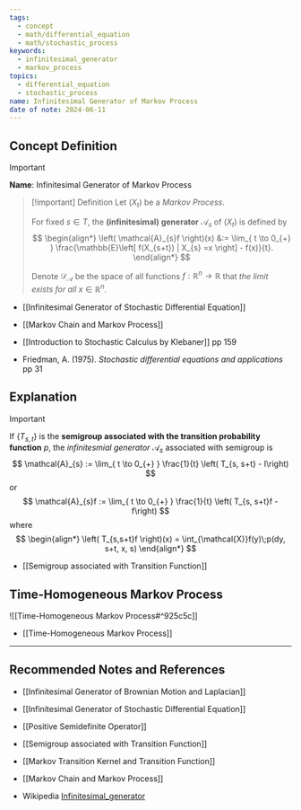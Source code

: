 ```yaml
---
tags:
  - concept
  - math/differential_equation
  - math/stochastic_process
keywords:
  - infinitesimal_generator
  - markov_process
topics:
  - differential_equation
  - stochastic_process
name: Infinitesimal Generator of Markov Process
date of note: 2024-06-11
---
```


## Concept Definition

>[!important]
>**Name**: Infinitesimal Generator of Markov Process

>[!important] Definition
>Let $(X_{t})$ be a *Markov Process*.
>
>For fixed $s\in T$, the **(infinitesimal) generator** $\mathcal{A}_{s}$ of $(X_{t})$ is defined by 
>$$
>\begin{align*}
>\left( \mathcal{A}_{s}f \right)(x) &:= \lim_{ t \to 0_{+} }   \frac{\mathbb{E}\left[ f(X_{s+t}) | X_{s} =x \right] - f(x)}{t}.
>\end{align*}
>$$
>
>Denote $\mathcal{D}_{\mathcal{A}}$ be the space of all functions  $f: \mathbb{R}^n \to \mathbb{R}$ that *the limit exists for all* $x\in \mathbb{R}^n$.

- [[Infinitesimal Generator of Stochastic Differential Equation]]
- [[Markov Chain and Markov Process]]

- [[Introduction to Stochastic Calculus by Klebaner]] pp 159
- Friedman, A. (1975). *Stochastic differential equations and applications* pp 31

## Explanation

>[!important]
>If $\left\{ T_{s,t} \right\}$ is the **semigroup associated with the transition probability function** $p$, the *infinitesmial generator* $\mathcal{A}_{s}$ associated with semigroup is  
>$$
>\mathcal{A}_{s} := \lim_{ t \to 0_{+} } \frac{1}{t} \left( T_{s, s+t} - I\right)
>$$
>or
>$$
>\mathcal{A}_{s}f := \lim_{ t \to 0_{+} } \frac{1}{t} \left( T_{s, s+t}f - f\right)
>$$
>where
>$$
>\begin{align*}
> \left( T_{s,s+t}f \right)(x) =  \int_{\mathcal{X}}f(y)\;p(dy, s+t, x, s)
>\end{align*}
>$$

- [[Semigroup associated with Transition Function]]

## Time-Homogeneous Markov Process

![[Time-Homogeneous Markov Process#^925c5c]]

- [[Time-Homogeneous Markov Process]]




-----------
##  Recommended Notes and References

- [[Infinitesimal Generator of Brownian Motion and Laplacian]]
- [[Infinitesimal Generator of Stochastic Differential Equation]]
- [[Positive Semidefinite Operator]]

- [[Semigroup associated with Transition Function]]
- [[Markov Transition Kernel and Transition Function]]
- [[Markov Chain and Markov Process]]


- Wikipedia [Infinitesimal_generator](https://en.wikipedia.org/wiki/Infinitesimal_generator_(stochastic_processes))